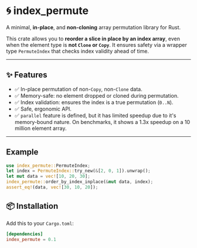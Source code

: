 # 🌀 index_permute

A minimal, **in-place**, and **non-cloning** array permutation library for Rust.

This crate allows you to **reorder a slice in place by an index array**, even when the element type is **not `Clone` or `Copy`**. It ensures safety via a wrapper type `PermuteIndex` that checks index validity ahead of time.

---

## ✨ Features

- ✅ In-place permutation of non-`Copy`, non-`Clone` data.
- ✅ Memory-safe: no element dropped or cloned during permutation.
- ✅ Index validation: ensures the index is a true permutation (`0..N`).
- ✅ Safe, ergonomic API.
- ✅  `parallel` feature is defined, but it has limited speedup due to it's memory-bound nature. On benchmarks, it shows a 1.3x speedup on a 10 million element array.

---

## Example

```rust
use index_permute::PermuteIndex;
let index = PermuteIndex::try_new(&[2, 0, 1]).unwrap();
let mut data = vec![10, 20, 30];
index_permute::order_by_index_inplace(&mut data, index);
assert_eq!(data, vec![30, 10, 20]);
```

## 📦 Installation

Add this to your `Cargo.toml`:

```toml
[dependencies]
index_permute = 0.1

